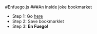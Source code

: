 #Enfuego.js
###An inside joke bookmarket

* Step 1: Go [here](http://seawolff.github.com/En-Fuego.js/) 
* Step 2: Save bookmarklet
* Step 3: **En Fuego!**

